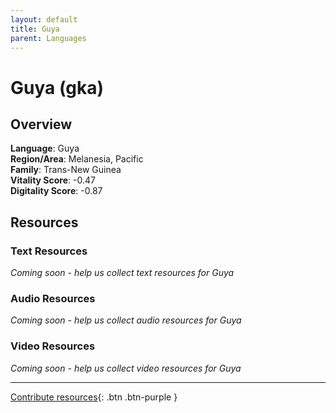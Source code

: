 ```yaml
---
layout: default
title: Guya
parent: Languages
---
```


# Guya (gka)

## Overview

**Language**: Guya  
**Region/Area**: Melanesia, Pacific  
**Family**: Trans-New Guinea  
**Vitality Score**: -0.47  
**Digitality Score**: -0.87  

## Resources

### Text Resources
*Coming soon - help us collect text resources for Guya*

### Audio Resources
*Coming soon - help us collect audio resources for Guya*

### Video Resources
*Coming soon - help us collect video resources for Guya*

---

[Contribute resources](https://fairtrain.github.io/){: .btn .btn-purple }
